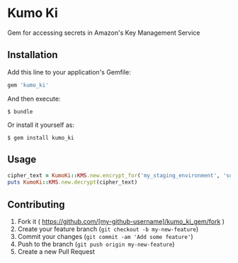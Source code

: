 # Kumo Ki

Gem for accessing secrets in Amazon's Key Management Service

## Installation

Add this line to your application's Gemfile:

```ruby
gem 'kumo_ki'
```

And then execute:

    $ bundle

Or install it yourself as:

    $ gem install kumo_ki

## Usage

```ruby
cipher_text = KumoKi::KMS.new.encrypt_for('my_staging_environment', 'supersecretkeyoooh')
puts KumoKi::KMS.new.decrypt(cipher_text)
```

## Contributing

1. Fork it ( https://github.com/[my-github-username]/kumo_ki_gem/fork )
2. Create your feature branch (`git checkout -b my-new-feature`)
3. Commit your changes (`git commit -am 'Add some feature'`)
4. Push to the branch (`git push origin my-new-feature`)
5. Create a new Pull Request
